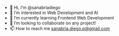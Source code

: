 - 👋 Hi, I’m @sanabriadiego
- 👀 I’m interested in Web Development and AI
- 🌱 I’m currently learning Frontend Web Development
- 💞️ I’m looking to collaborate on any project!
- 📫 How to reach me sanabria.diego.p@gmail.com

<!---
sanabriadiego/sanabriadiego is a ✨ special ✨ repository because its `README.md` (this file) appears on your GitHub profile.
You can click the Preview link to take a look at your changes.
--->
